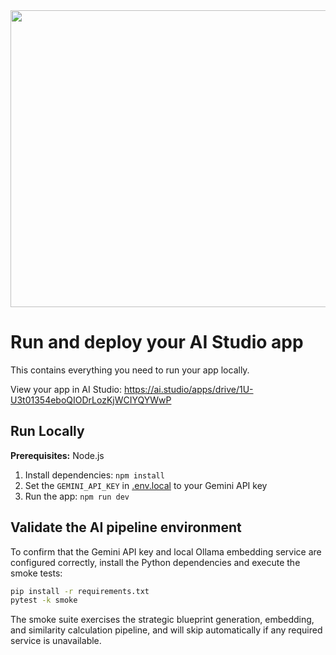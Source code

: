 <div align="center">
<img width="1200" height="475" alt="GHBanner" src="https://github.com/user-attachments/assets/0aa67016-6eaf-458a-adb2-6e31a0763ed6" />
</div>

# Run and deploy your AI Studio app

This contains everything you need to run your app locally.

View your app in AI Studio: https://ai.studio/apps/drive/1U-U3t01354eboQIODrLozKjWCIYQYWwP

## Run Locally

**Prerequisites:**  Node.js


1. Install dependencies:
   `npm install`
2. Set the `GEMINI_API_KEY` in [.env.local](.env.local) to your Gemini API key
3. Run the app:
   `npm run dev`

## Validate the AI pipeline environment

To confirm that the Gemini API key and local Ollama embedding service are
configured correctly, install the Python dependencies and execute the smoke
tests:

```bash
pip install -r requirements.txt
pytest -k smoke
```

The smoke suite exercises the strategic blueprint generation, embedding, and
similarity calculation pipeline, and will skip automatically if any required
service is unavailable.
